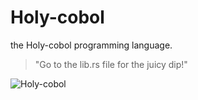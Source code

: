 # Holy-cobol
the Holy-cobol programming language.

> "Go to the lib.rs file for the juicy dip!"
> 
![Holy-cobol](https://github.com/funnimonkedev/loxable/assets/113639481/b6a6efe2-0992-4c35-8f41-996b94ce642c)
